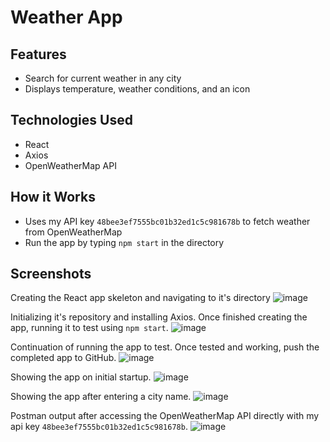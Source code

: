 # Weather App

## Features
- Search for current weather in any city
- Displays temperature, weather conditions, and an icon

## Technologies Used
- React
- Axios
- OpenWeatherMap API

## How it Works
- Uses my API key `48bee3ef7555bc01b32ed1c5c981678b` to fetch weather from OpenWeatherMap
- Run the app by typing `npm start` in the directory

## Screenshots

Creating the React app skeleton and navigating to it's directory
![image](https://github.com/user-attachments/assets/3a05be98-52af-446e-a87e-fd9d7d1713cf)

Initializing it's repository and installing Axios. Once finished creating the app, running it to test using `npm start`.
![image](https://github.com/user-attachments/assets/38e8119a-8fcb-4a87-9088-d363e246a9d9)

Continuation of running the app to test. Once tested and working, push the completed app to GitHub.
![image](https://github.com/user-attachments/assets/b9554ed6-630d-46c5-b34e-3654b70c459d)

Showing the app on initial startup.
![image](https://github.com/user-attachments/assets/54c3057b-eec1-41c4-ad47-63878794e0f2)

Showing the app after entering a city name.
![image](https://github.com/user-attachments/assets/89dcb9c1-546b-4b51-b168-72bebda7c5a6)

Postman output after accessing the OpenWeatherMap API directly with my api key `48bee3ef7555bc01b32ed1c5c981678b`.
![image](https://github.com/user-attachments/assets/7be03892-78e7-45a5-a18d-2777287a096a)
